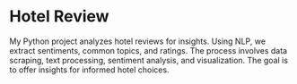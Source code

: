 # Hotel Review
 My Python project analyzes hotel reviews for insights. Using NLP, we extract sentiments, common topics, and ratings. The process involves data scraping, text processing, sentiment analysis, and visualization. The goal is to offer insights for informed hotel choices.
